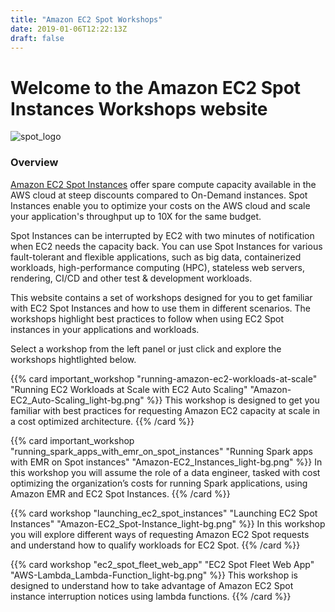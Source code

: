 ```yaml
---
title: "Amazon EC2 Spot Workshops"
date: 2019-01-06T12:22:13Z
draft: false
---
```

# Welcome to the Amazon EC2 Spot Instances Workshops website

![spot_logo](/images/spotlogo.png )

### Overview

[Amazon EC2 Spot Instances](https://aws.amazon.com/ec2/spot/) offer spare compute capacity available in 
the AWS cloud at steep discounts compared to On-Demand instances. Spot Instances enable you to optimize 
your costs on the AWS cloud and scale your application's throughput up to 10X for the same budget.

Spot Instances can be interrupted by EC2 with two minutes of notification when EC2 needs the capacity 
back. You can use Spot Instances for various fault-tolerant and flexible applications, such as 
big data, containerized workloads, high-performance computing (HPC), stateless web servers, rendering, 
CI/CD and other test & development workloads. 

This website contains a set of workshops designed for you to get familiar with EC2
Spot Instances and how to use them in different scenarios. The workshops highlight 
best practices to follow when using EC2 Spot instances in your 
applications and workloads.

Select a workshop from the left panel or just click and explore the workshops hightlighted below.

{{% card important_workshop 
    "running-amazon-ec2-workloads-at-scale" 
    "Running EC2 Workloads at Scale with EC2 Auto Scaling"
    "Amazon-EC2_Auto-Scaling_light-bg.png" 
%}}
This workshop is designed to get you familiar with best practices for requesting 
Amazon EC2 capacity at scale in a cost optimized architecture.
{{% /card %}}

{{% card important_workshop 
    "running_spark_apps_with_emr_on_spot_instances"
    "Running Spark apps with EMR on Spot instances"
    "Amazon-EC2_Instances_light-bg.png" 
%}}
In this workshop you will assume the role of a data engineer, tasked with cost optimizing the organization’s 
costs for running Spark applications, using Amazon EMR and EC2 Spot Instances.
{{% /card %}}

{{% card workshop 
    "launching_ec2_spot_instances"
    "Launching EC2 Spot Instances"
    "Amazon-EC2_Spot-Instance_light-bg.png" 
%}}
In this workshop you will explore different ways of requesting Amazon EC2 Spot requests
and understand how to qualify workloads for EC2 Spot.
{{% /card %}}

{{% card workshop 
    "ec2_spot_fleet_web_app"
    "EC2 Spot Fleet Web App"
    "AWS-Lambda_Lambda-Function_light-bg.png" 
%}}
This workshop is designed to understand how to take advantage of Amazon EC2 
Spot instance interruption notices using lambda functions.
{{% /card %}}







